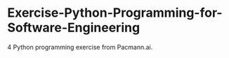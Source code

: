 # Exercise-Python-Programming-for-Software-Engineering
4 Python programming exercise from Pacmann.ai.
